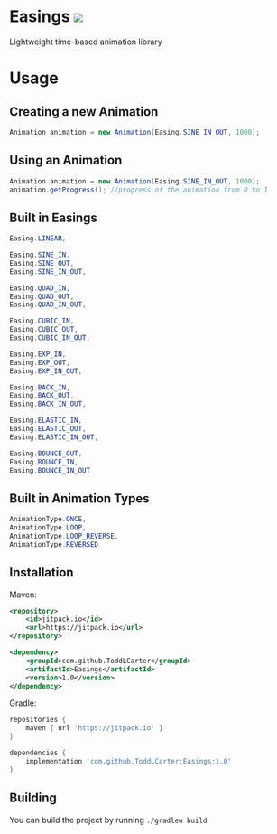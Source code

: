 # Easings [![](https://jitpack.io/v/ToddLCarter/Easings.svg)](https://jitpack.io/#ToddLCarter/Easings)
Lightweight time-based animation library

# Usage

## Creating a new Animation
```java
Animation animation = new Animation(Easing.SINE_IN_OUT, 1000);
```

## Using an Animation
```java
Animation animation = new Animation(Easing.SINE_IN_OUT, 1000);
animation.getProgress(); //progress of the animation from 0 to 1
```

## Built in Easings
```java
Easing.LINEAR,

Easing.SINE_IN,
Easing.SINE_OUT,
Easing.SINE_IN_OUT,

Easing.QUAD_IN,
Easing.QUAD_OUT,
Easing.QUAD_IN_OUT,

Easing.CUBIC_IN,
Easing.CUBIC_OUT,
Easing.CUBIC_IN_OUT,

Easing.EXP_IN,
Easing.EXP_OUT,
Easing.EXP_IN_OUT,

Easing.BACK_IN,
Easing.BACK_OUT,
Easing.BACK_IN_OUT,

Easing.ELASTIC_IN,
Easing.ELASTIC_OUT,
Easing.ELASTIC_IN_OUT,

Easing.BOUNCE_OUT,
Easing.BOUNCE_IN,
Easing.BOUNCE_IN_OUT
```

## Built in Animation Types
```java
AnimationType.ONCE,
AnimationType.LOOP,
AnimationType.LOOP_REVERSE,
AnimationType.REVERSED
```



## Installation
Maven:
```xml
<repository>
    <id>jitpack.io</id>
    <url>https://jitpack.io</url>
</repository>

<dependency>
    <groupId>com.github.ToddLCarter</groupId>
    <artifactId>Easings</artifactId>
    <version>1.0</version>
</dependency>
```
Gradle:
```groovy
repositories {
    maven { url 'https://jitpack.io' }
}

dependencies {
    implementation 'com.github.ToddLCarter:Easings:1.0'
}
```

## Building
You can build the project by running `./gradlew build`
